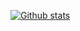 [![Github stats](https://github-readme-stats.vercel.app/api?username=eschultze&show_icons=true&theme=dracula)](https://github.com/anuraghazra/github-readme-stats)
